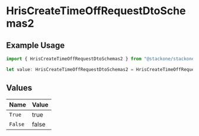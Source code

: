 # HrisCreateTimeOffRequestDtoSchemas2

## Example Usage

```typescript
import { HrisCreateTimeOffRequestDtoSchemas2 } from "@stackone/stackone-client-ts/sdk/models/shared";

let value: HrisCreateTimeOffRequestDtoSchemas2 = HrisCreateTimeOffRequestDtoSchemas2.True;
```

## Values

| Name    | Value   |
| ------- | ------- |
| `True`  | true    |
| `False` | false   |